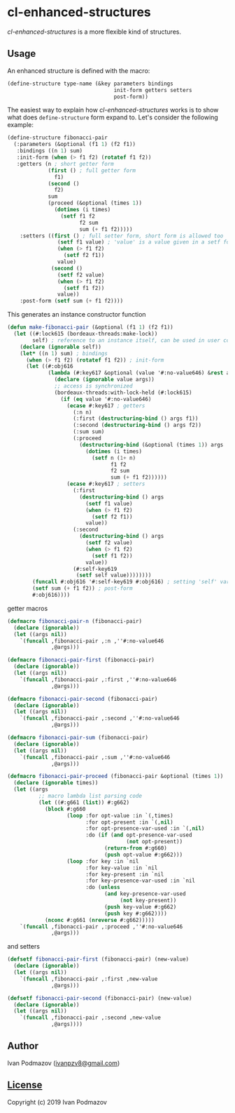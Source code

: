 # cl-enhanced-structures                                           

*cl-enhanced-structures* is a more flexible kind of structures.    

## Usage                                                           

An enhanced structure is defined with the macro:         

```lisp                                                            
(define-structure type-name (&key parameters bindings               
                                  init-form getters setters 
                                  post-form))
```                                                                

The easiest way to explain how *cl-enhanced-structures* works is
to show what does `define-structure` form expand to.
Let's consider the following example:

```lisp
(define-structure fibonacci-pair
  (:parameters (&optional (f1 1) (f2 f1))
   :bindings ((n 1) sum)
   :init-form (when (> f1 f2) (rotatef f1 f2))
   :getters (n ; short getter form
             (first () ; full getter form
               f1)
             (second ()
               f2)
             sum
             (proceed (&optional (times 1))
               (dotimes (i times)
                 (setf f1 f2
                       f2 sum
                       sum (+ f1 f2)))))
    :setters ((first () ; full setter form, short form is allowed too
                (setf f1 value) ; 'value' is a value given in a setf form 
                (when (> f1 f2)
                  (setf f2 f1))
                value)
              (second ()
                (setf f2 value)
                (when (> f1 f2)
                  (setf f1 f2))
                value))
    :post-form (setf sum (+ f1 f2))))
```

This generates an instance constructor function

```lisp
(defun make-fibonacci-pair (&optional (f1 1) (f2 f1))
  (let ((#:lock615 (bordeaux-threads:make-lock))
        self) ; reference to an instance itself, can be used in user code
    (declare (ignorable self))
    (let* ((n 1) sum) ; bindings
      (when (> f1 f2) (rotatef f1 f2)) ; init-form
      (let ((#:obj616
             (lambda (#:key617 &optional (value '#:no-value646) &rest args)
               (declare (ignorable value args))
               ;; access is synchronized
               (bordeaux-threads:with-lock-held (#:lock615)
                 (if (eq value '#:no-value646)
                   (ecase #:key617 ; getters
                     (:n n)
                     (:first (destructuring-bind () args f1))
                     (:second (destructuring-bind () args f2))
                     (:sum sum)
                     (:proceed
                       (destructuring-bind (&optional (times 1)) args
                         (dotimes (i times)
                           (setf n (1+ n)
                                 f1 f2
                                 f2 sum
                                 sum (+ f1 f2))))))
                   (ecase #:key617 ; setters
                     (:first
                       (destructuring-bind () args
                         (setf f1 value)
                         (when (> f1 f2) 
                           (setf f2 f1))
                         value))
                     (:second
                       (destructuring-bind () args
                         (setf f2 value)
                         (when (> f1 f2) 
                           (setf f1 f2))
                         value))
                     (#:self-key619
                      (setf self value))))))))
        (funcall #:obj616 '#:self-key619 #:obj616) ; setting 'self' variable
        (setf sum (+ f1 f2)) ; post-form
        #:obj616))))
```

getter macros

```lisp
(defmacro fibonacci-pair-n (fibonacci-pair)
  (declare (ignorable))
  (let ((args nil))
    `(funcall ,fibonacci-pair ,:n ,''#:no-value646
              ,@args)))

(defmacro fibonacci-pair-first (fibonacci-pair)
  (declare (ignorable))
  (let ((args nil))
    `(funcall ,fibonacci-pair ,:first ,''#:no-value646
              ,@args)))

(defmacro fibonacci-pair-second (fibonacci-pair)
  (declare (ignorable))
  (let ((args nil))
    `(funcall ,fibonacci-pair ,:second ,''#:no-value646
              ,@args)))

(defmacro fibonacci-pair-sum (fibonacci-pair)
  (declare (ignorable))
  (let ((args nil))
    `(funcall ,fibonacci-pair ,:sum ,''#:no-value646
              ,@args)))

(defmacro fibonacci-pair-proceed (fibonacci-pair &optional (times 1))
  (declare (ignorable times))
  (let ((args
          ;; macro lambda list parsing code
          (let ((#:g661 (list)) #:g662)
            (block #:g660
                   (loop :for opt-value :in `(,times)
                         :for opt-present :in `(,nil)
                         :for opt-presence-var-used :in `(,nil)
                         :do (if (and opt-presence-var-used
                                      (not opt-present))
                               (return-from #:g660)
                               (push opt-value #:g662)))
                   (loop :for key :in `nil
                         :for key-value :in `nil
                         :for key-present :in `nil
                         :for key-presence-var-used :in `nil
                         :do (unless
                               (and key-presence-var-used
                                    (not key-present))
                               (push key-value #:g662)
                               (push key #:g662))))
            (nconc #:g661 (nreverse #:g662)))))
    `(funcall ,fibonacci-pair ,:proceed ,''#:no-value646
              ,@args)))

```

and setters

```lisp
(defsetf fibonacci-pair-first (fibonacci-pair) (new-value)
  (declare (ignorable))
  (let ((args nil))
    `(funcall ,fibonacci-pair ,:first ,new-value
              ,@args)))

(defsetf fibonacci-pair-second (fibonacci-pair) (new-value)
  (declare (ignorable))
  (let ((args nil))
    `(funcall ,fibonacci-pair ,:second ,new-value
              ,@args))))
```

## Author                                                          

Ivan Podmazov (ivanpzv8@gmail.com)                                 

## [License](LICENSE)                                              

Copyright (c) 2019 Ivan Podmazov                                   

